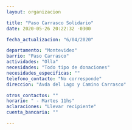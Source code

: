 ```yaml
---
layout: organizacion

title: "Paso Carrasco Solidario"
date: 2020-05-26 20:22:32 -0300

fecha_actualizacion: "6/04/2020"

departamento: "Montevideo"
barrio: "Paso Carrasco"
actividades: "Olla"
necesidades: "Todo tipo de donaciones"
necesidades_especificas: ""
telefono_contacto: "No corresponde"
direccion: "Avda del Lago y Camino Carrasco"

otros_contactos: ""
horario: " - Martes 11hs"
aclaraciones: "Llevar recipiente"
cuenta_bancaria: ""

---
```

